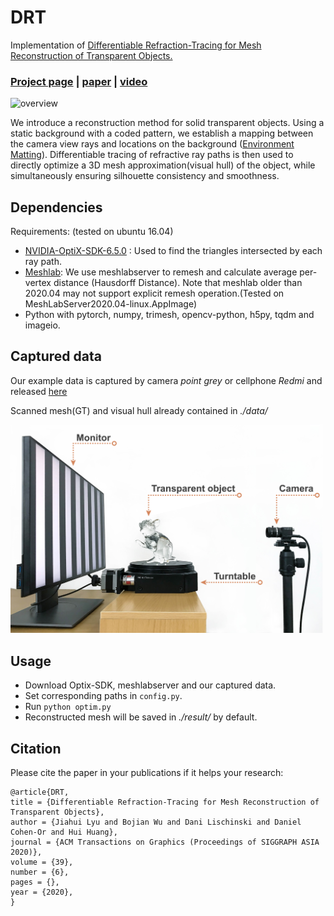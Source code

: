# DRT
Implementation of [Differentiable Refraction-Tracing for Mesh Reconstruction of Transparent Objects.](https://vcc.tech/research/2020/DRT)

### [Project page](https://vcc.tech/research/2020/DRT)  |   [paper](https://vcc.tech/file/upload_file//image/research/att202009041252/DRT.pdf)  |   [video]()

![overview](./doc/lod.png)

We introduce a reconstruction method for solid transparent objects. Using a static background with a coded pattern, we establish a mapping between the camera view rays and locations on the background ([Environment Matting](http://grail.cs.washington.edu/projects/digital-matting/envmatte/)). Differentiable tracing of refractive ray paths is then used to directly optimize a 3D mesh approximation(visual hull) of the object, while simultaneously ensuring silhouette consistency and smoothness.

## Dependencies
Requirements: (tested on ubuntu 16.04)
- [NVIDIA-OptiX-SDK-6.5.0](https://developer.nvidia.com/designworks/optix/download) : Used to find the triangles intersected by each ray path.
- [Meshlab](https://github.com/cnr-isti-vclab/meshlab/releases): We use meshlabserver to remesh and calculate average per-vertex distance (Hausdorff Distance). Note that meshlab older than 2020.04 may not support explicit remesh operation.(Tested on MeshLabServer2020.04-linux.AppImage)
- Python with pytorch, numpy, trimesh, opencv-python, h5py, tqdm and imageio.

## Captured data
Our example data is captured by camera *point grey* or cellphone *Redmi* and released [here](https://vcc.tech/research/2020/DRT)

Scanned mesh(GT) and visual hull already contained in *./data/*

<img src="./doc/setup.jpg" width="500">

## Usage
- Download Optix-SDK, meshlabserver and our captured data.
- Set corresponding paths in `config.py`.
- Run `python optim.py`
- Reconstructed mesh will be saved in *./result/* by default.

## Citation
Please cite the paper in your publications if it helps your research:
```
@article{DRT,
title = {Differentiable Refraction-Tracing for Mesh Reconstruction of Transparent Objects},
author = {Jiahui Lyu and Bojian Wu and Dani Lischinski and Daniel Cohen-Or and Hui Huang},
journal = {ACM Transactions on Graphics (Proceedings of SIGGRAPH ASIA 2020)},
volume = {39},
number = {6},
pages = {},
year = {2020},
}
```
